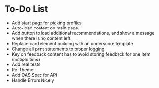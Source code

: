 # To-Do List

* Add start page for picking profiles
* Auto-load content on main page
* Add button to load additional recommendations, and show a message when there is no content left
* Replace card element building with an underscore template
* Change all print statements to proper logging
* Key on feedback content has to avoid storing feedback for one item multiple times
* Add real tests
* Re-Theme
* Add OAS Spec for API
* Handle Errors Nicely
